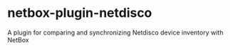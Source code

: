 # netbox-plugin-netdisco
A plugin for comparing and synchronizing Netdisco device inventory with NetBox
